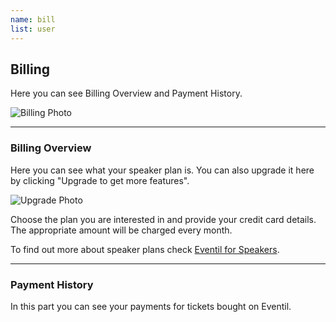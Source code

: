 ```yaml
---
name: bill
list: user
---
```

<section>

## Billing

Here you can see Billing Overview and Payment History.

![Billing Photo](/images/billing-new2.svg)

---

### Billing Overview

Here you can see what your speaker plan is. You can also upgrade it here by clicking "Upgrade to get more features".

![Upgrade Photo](/images/upgrade.svg)

Choose the plan you are interested in and provide your credit card details. The appropriate amount will be charged every month.

To find out more about speaker plans check <a href="#"><a href="https://eventil.com/for/speakers">Eventil for Speakers</a>.

---

### Payment History

In this part you can see your payments for tickets bought on Eventil.
</section>
